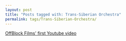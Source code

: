```yaml
---
layout: post
title: "Posts tagged with: Trans-Siberian Orchestra"
permalink: tags/Trans-Siberian-Orchestra/
---
```

[OffBlock Films' first Youtube video](/2012/03/offblock-films-first-youtube-video)

